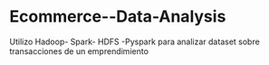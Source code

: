 # Ecommerce--Data-Analysis
Utilizo Hadoop- Spark- HDFS -Pyspark para analizar dataset sobre transacciones de un emprendimiento 
